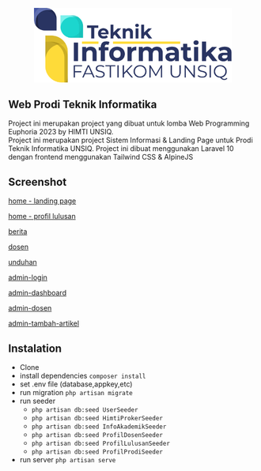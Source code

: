 <p align="center">
<img src="./readme-img/logo.png" width="400" alt="Laravel Logo">
</p>

## Web Prodi Teknik Informatika
Project ini merupakan project yang dibuat untuk lomba Web Programming Euphoria 2023 by HIMTI UNSIQ.  
Project ini merupakan project Sistem Informasi & Landing Page untuk Prodi Teknik Informatika UNSIQ. Project ini dibuat menggunakan Laravel 10 dengan frontend menggunakan Tailwind CSS & AlpineJS

## Screenshot

[home - landing page](./readme-img/home1.png)

[home - profil lulusan](./readme-img//home2.png)

[berita](./readme-img/berita.png)

[dosen](./readme-img/dosen.png)

[unduhan](./readme-img/unduhan.png)

[admin-login](./readme-img/login-admin.png)

[admin-dashboard](./readme-img/dashboard-admin.png)

[admin-dosen](./readme-img/dosen-admin.png)

[admin-tambah-artikel](./readme-img//tambah-artikel.png)

## Instalation

- Clone
- install dependencies `composer install`
- set .env file (database,appkey,etc)
- run migration `php artisan migrate`
- run seeder
  - `php artisan db:seed UserSeeder`  
  - `php artisan db:seed HimtiProkerSeeder`
  - `php artisan db:seed InfoAkademikSeeder`
  - `php artisan db:seed ProfilDosenSeeder`
  - `php artisan db:seed ProfilLulusanSeeder`
  - `php artisan db:seed ProfilProdiSeeder`
- run server `php artisan serve`
